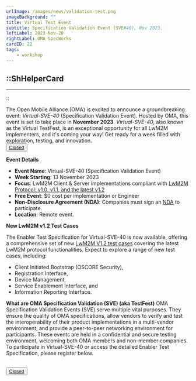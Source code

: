 ```yaml
---
urlImage: /images/news/validation-test.png
imageBackground: ""
title: Virtual Test Event
subtitle: Specification Validation Event (SVE#40), Nov 2023.
leftLabel: 2023-Nov-20
rightLabel: OMA SpecWorks
cardID: 22
tags: 
    - workshop
---
```

::ShHelperCard
---
---
::

The Open Mobile Alliance (OMA) is excited to announce a groundbreaking event: *Virtual-SVE-40* (Specification Validation Event). Hosted by OMA, this event is set to take place in **November 2023**. *Virtual-SVE-40*, also known as the Virtual TestFest, is an exceptional opportunity for all LwM2M implementers, and it's coming your way! Get ready for a week filled with exploration, testing, and innovation.
 </br>
      <button><a  href="https://21247113.hs-sites.com/unlocking-utility-benefits-with-lwm2m-2" target="_blank">Closed</a></button>
 </br>

<!--more-->

**Event Details**

* **Event Name**: Virtual-SVE-40 (Specification Validation Event)
* **Week Starting**: 13 November 2023
* **Focus**: LwM2M Client & Server implementations compliant with <a href="https://www.openmobilealliance.org/release/LightweightM2M/" target="_blank">LwM2M Protocol: v1.0, v1.1, and the latest v1.2</a>
* **Free Event**: $0 cost per implementation or Engineer
* **Non-Disclosure Agreement (NDA)**: Companies must sign an <a href="https://www.openmobilealliance.org/events/Admin/OMA-TestFest-NDA-2023.pdf" target="_blank">NDA</a> to participate.
* **Location**: Remote event.


**New LwM2M v1.2 Test Cases**

The Enabler Test Specification for Virtual-SVE-40 is now available, offering a comprehensive set of new <a href="https://www.openmobilealliance.org/release/LightweightM2M/ETS/OMA-ETS-LightweightM2M_INT-V1_2-20231003-A.pdf" target="_blank">LwM2M V1.2 test cases</a> covering the latest LwM2M protocol functionalities. Expect to explore a range of new test cases, including:
* Client Initiated Bootstrap (OSCORE Security), 
* Registration Interface, 
* Device Management, 
* Service Enablement Interface, and 
* Information Reporting Interface.


**What are OMA Specification Validation (SVE) (aka TestFest)**
OMA Specification Validation Events (SVE) serve multiple vital purposes. They ensure the quality of OMA specifications, allow vendors to verify and test the interoperability of their product implementations in a multi-vendor environment, and provide a peer-to-peer networking environment for participants. These events are held in a confidential and secure testing environment, welcoming both OMA members and non-member companies.
To participate in Virtual-SVE-40 or access the detailed Enabler Test Specification, please register below.


 </br>
      <button><a  href="" target="_blank">Closed</a></button>
 </br>
